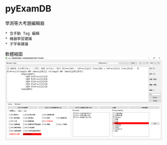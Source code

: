 # pyExamDB
學測等大考題編輯器

    * 含手動 Tag 編輯
    * 機器學習建議
    * 子字串建議

軟體縮圖
![Alt text](/SamplePNG/Snapshot.png)
